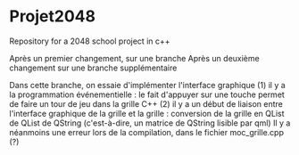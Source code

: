 # Projet2048
Repository for a 2048 school project in c++

Après un premier changement, sur une branche
Après un deuxième changement sur une branche supplémentaire


Dans cette branche, on essaie d'implémenter l'interface graphique
(1) il y a la programmation événementielle : le fait d'appuyer sur une touche permet de faire un tour de jeu dans la grille C++
(2) il y a un début de liaison entre l'interface graphique de la grille et la grille : conversion de la grille en QList de QList de QString (c'est-à-dire, un matrice de QString lisible par qml)
Il y a néanmoins une erreur lors de la compilation, dans le fichier moc_grille.cpp (?)
